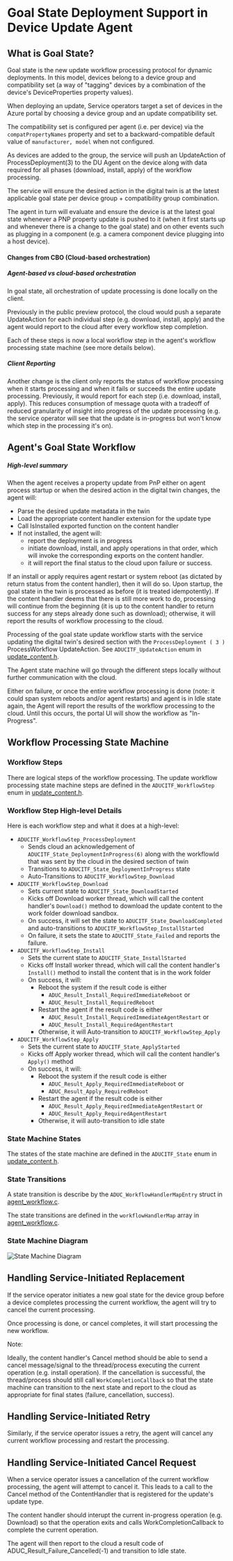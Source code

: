 # Goal State Deployment Support in Device Update Agent

## What is **Goal State**?

Goal state is the new update workflow processing protocol for dynamic deployments.
In this model, devices belong to a device group and compatibility set (a way of "tagging" devices by a combination of the device's DeviceProperties property values).

When deploying an update, Service operators target a set of devices in the Azure portal by choosing a device group and an update compatibility set.

The compatibility set is configured per agent (i.e. per device) via the `compatPropertyNames` property and set to a backward-compatible default value of `manufacturer, model` when not configured.

As devices are added to the group, the service will push an UpdateAction of ProcessDeployment(3) to the DU Agent on the device along with data required for all phases (download, install, apply) of the workflow processing.

The service will ensure the desired action in the digital twin is at the latest applicable goal state per device group + compatibility group combination.

The agent in turn will evaluate and ensure the device is at the latest goal state whenever a PNP property update is pushed to it (when it first starts up and whenever there is a change to the goal state) and on other events such as plugging in a component (e.g. a camera component device plugging into a host device).

#### Changes from CBO (Cloud-based orchestration)

##### Agent-based vs cloud-based orchestration
In goal state, all orchestration of update processing is done locally on the client.

Previously in the public preview protocol, the cloud would push a separate UpdateAction for each individual step (e.g. download, install, apply) and the agent would report to the cloud after every workflow step completion.

Each of these steps is now a local workflow step in the agent's workflow processing state machine (see more details below).

##### Client Reporting
Another change is the client only reports the status of workflow processing when it starts processing and when it fails or succeeds the entire update processing. Previously, it would report for each step (i.e. download, install, apply). This reduces consumption of message quota with a tradeoff of reduced granularity of insight into progress of the update processing (e.g. the service operator will see that the update is in-progress but won't know which step in the processing it's on).

## Agent's Goal State Workflow

##### High-level summary
When the agent receives a property update from PnP either on agent process startup or when the desired action in the digital twin changes, the agent will:
- Parse the desired update metadata in the twin
- Load the appropriate content handler extension for the update type
- Call IsInstalled exported function on the content handler
- If not installed, the agent will:
  - report the deployment is in progress
  - initiate download, install, and apply operations in that order, which will invoke the corresponding exports on the content handler.
  - it will report the final status to the cloud upon failure or success.

If an install or apply requires agent restart or system reboot (as dictated by return status from the content handler), then it will do so. Upon startup, the goal state in the twin is processed as before (it is treated idempotently). If the content handler deems that there is still more work to do, processing will continue from the beginning (it is up to the content handler to return success for any steps already done such as download); otherwise, it will report the results of workflow processing to the cloud.

Processing of the goal state update workflow starts with the service updating the digital twin's desired section
with the `ProcessDeployment ( 3 )` ProcessWorkflow UpdateAction. See `ADUCITF_UpdateAction` enum in [update_content.h](../../src/adu_types/inc/aduc/types/update_content.h).

The Agent state machine will go through the different steps locally without further communication with the cloud.

Either on failure, or once the entire workflow processing is done (note: it could span system reboots and/or agent restarts) and agent is in Idle state again, the Agent will report the results of the workflow processing to the cloud. Until this occurs, the portal UI will show the workflow as "In-Progress".

## Workflow Processing State Machine

### Workflow Steps
There are logical steps of the workflow processing.  The update workflow processing state machine steps are defined in the `ADUCITF_WorkflowStep` enum in [update_content.h](../../src/adu_types/inc/aduc/types/update_content.h).

### Workflow Step High-level Details
Here is each workflow step and what it does at a high-level:
- `ADUCITF_WorkflowStep_ProcessDeployment`
    - Sends cloud an acknowledgement of `ADUCITF_State_DeploymentInProgress(6)` along with the workflowId that was sent by the cloud in the desired section of twin
    - Transitions to `ADUCITF_State_DeploymentInProgress` state
    - Auto-Transitions to `ADUCITF_WorkflowStep_Download`
- `ADUCITF_WorkflowStep_Download`
    - Sets current state to `ADUCITF_State_DownloadStarted`
    - Kicks off Download worker thread, which will call the content handler's `Download()` method to download the update content to the work folder download sandbox.
    - On success, it will set the state to `ADUCITF_State_DownloadCompleted` and auto-transitions to `ADUCITF_WorkflowStep_InstallStarted`
    - On failure, it sets the state to `ADUCITF_State_Failed` and reports the failure.
- `ADUCITF_WorkflowStep_Install`
    - Sets the current state to `ADUCITF_State_InstallStarted`
    - Kicks off Install worker thread, which will call the content handler's `Install()` method to install the content that is in the work folder
    - On success, it will:
        - Reboot the system if the result code is either
            - `ADUC_Result_Install_RequiredImmediateReboot` or
            - `ADUC_Result_Install_RequiredReboot`
        - Restart the agent if the result code is either
            - `ADUC_Result_Install_RequiredImmediateAgentRestart` or
            - `ADUC_Result_Install_RequiredAgentRestart`
        - Otherwise, it will Auto-transition to `ADUCITF_WorkflowStep_Apply`
- `ADUCITF_WorkflowStep_Apply`
    - Sets the current state to `ADUCITF_State_ApplyStarted`
    - Kicks off Apply worker thread, which will call the content handler's `Apply()` method
    - On success, it will:
        - Reboot the system if the result code is either
            - `ADUC_Result_Apply_RequiredImmediateReboot` or
            - `ADUC_Result_Apply_RequiredReboot`
        - Restart the agent if the result code is either
            - `ADUC_Result_Apply_RequiredImmediateAgentRestart` or
            - `ADUC_Result_Apply_RequiredAgentRestart`
        - Otherwise, it will auto-transition to idle state

### State Machine States
The states of the state machine are defined in the `ADUCITF_State` enum in [update_content.h](../../src/adu_types/inc/aduc/types/update_content.h).

### State Transitions

A state transition is describe by the `ADUC_WorkflowHandlerMapEntry` struct in [agent_workflow.c](../../src/agent/adu_core_interface/src/agent_workflow.c).

The state transitions are defined in the `workflowHandlerMap` array in [agent_workflow.c](../../src/agent/adu_core_interface/src/agent_workflow.c).

### State Machine Diagram
![State Machine Diagram](images/goalstate-state-diagram.png)

## Handling Service-Initiated Replacement

If the service operator initiates a new goal state for the device group before a device completes processing the current workflow, the agent will try to cancel the current processing.

Once processing is done, or cancel completes, it will start processing the new workflow.

Note:

Ideally, the content handler's Cancel method should be able to send a cancel message/signal to the thread/process executing the current operation (e.g. install operation). If the cancellation is successful, the thread/process should still call `WorkCompletionCallback` so that the state machine can transition to the next state and report to the cloud as appropriate for final states (failure, cancellation, success).

## Handling Service-Initiated Retry

Similarly, if the service operator issues a retry, the agent will cancel any current workflow processing and restart the processing.

## Handling Service-Initiated Cancel Request

When a service operator issues a cancellation of the current workflow processing, the agent will attempt to cancel it. This leads to a call to the Cancel method of the ContentHandler that is registered for the update's update type.

The content handler should interupt the current in-progress operation (e.g. Download) so that the operation exits and calls WorkCompletionCallback to complete the current operation.

The agent will then report to the cloud a result code of ADUC_Result_Failure_Cancelled(-1) and transition to Idle state.
